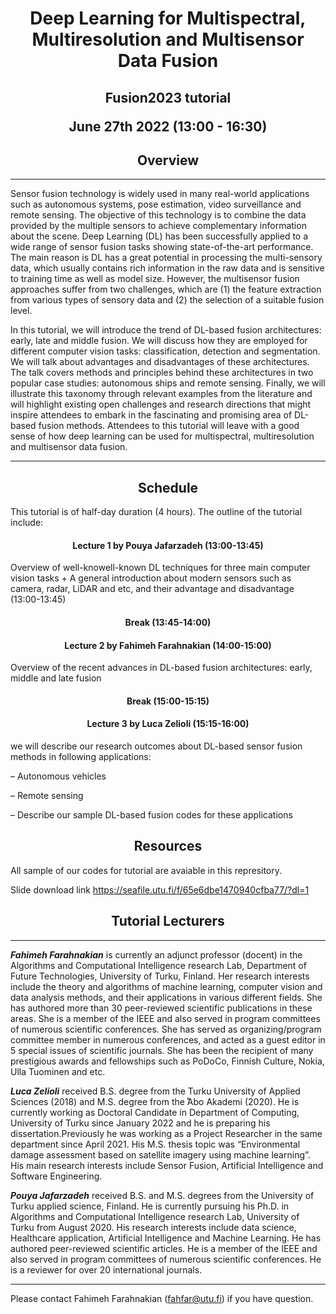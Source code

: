 <h1 style="text-align: center;">Deep Learning for Multispectral, Multiresolution and Multisensor Data Fusion</h1>

<h2 style="text-align: center;">Fusion2023 tutorial
  
June 27th 2022 (13:00 - 16:30)</h2>

<h2 style="text-align: center;">Overview</h2>

---

Sensor fusion technology is widely used in many real-world applications such as autonomous systems, pose estimation, video surveillance and remote sensing. The objective of this technology is to combine the data provided by the multiple sensors to achieve complementary information about the scene. Deep Learning (DL) has been successfully applied to a wide range of sensor fusion tasks showing state-of-the-art performance. The main reason is DL has a great potential in processing the multi-sensory data, which usually contains rich information in the raw data and is sensitive to training time as well as model size. However,
the multisensor fusion approaches suffer from two challenges, which are (1) the feature extraction from various types of sensory data and (2) the selection of a suitable fusion level.

In this tutorial, we will introduce the trend of DL-based fusion architectures: early, late and middle fusion. We will discuss how they are employed for different computer vision tasks: classification, detection and segmentation. We will talk about advantages and disadvantages of these architectures. The talk covers methods and principles behind these architectures in two popular case studies:
autonomous ships and remote sensing. Finally, we will illustrate this taxonomy through relevant examples from the literature and will highlight existing open challenges and research directions that might inspire attendees to embark in the fascinating and promising area of DL-based fusion methods. Attendees to this tutorial will leave with a good sense of how deep learning can be used for multispectral, multiresolution and multisensor data fusion.

---

<h2 style="text-align: center;">Schedule</h2>

This tutorial is of half-day duration (4 hours). The outline of the tutorial
include:

 <h4 style="text-align: center;"> Lecture 1 by Pouya Jafarzadeh (13:00-13:45)</h4> Overview of well-knowell-known DL techniques for three main computer vision tasks + A general introduction about modern sensors such as camera, radar, LiDAR and etc, and their advantage and disadvantage (13:00-13:45)

 <h4 style="text-align: center;">Break (13:45-14:00)</h4>

<h4 style="text-align: center;"> Lecture 2 by Fahimeh Farahnakian (14:00-15:00)</h4> Overview of the recent advances in DL-based fusion architectures: early,
middle and late fusion

 <h4 style="text-align: center;">Break (15:00-15:15)</h4>


<h4 style="text-align: center;"> Lecture 3 by Luca Zelioli (15:15-16:00)</h4> we will describe our research outcomes about DL-based sensor fusion methods in following applications:

– Autonomous vehicles

– Remote sensing

– Describe our sample DL-based fusion codes for these applications

<h2 style="text-align: center;">Resources</h2>
All sample of our codes for tutorial are avaiable in this represitory. 

Slide download link https://seafile.utu.fi/f/65e6dbe1470940cfba77/?dl=1 

<h2 style="text-align: center;">Tutorial Lecturers</h2>

---
***Fahimeh Farahnakian*** is currently an adjunct professor (docent)
in the Algorithms and Computational Intelligence research Lab, Department
of Future Technologies, University of Turku, Finland. Her research
interests include the theory and algorithms of machine learning, computer
vision and data analysis methods, and their applications in various
different fields. She has authored more than 30 peer-reviewed scientific
publications in these areas. She is a member of the IEEE and also
served in program committees of numerous scientific conferences. She has served
as organizing/program committee member in numerous conferences, and acted as a
guest editor in 5 special issues of scientific journals. She has been the recipient of
many prestigious awards and fellowships such as PoDoCo, Finnish Culture, Nokia, Ulla Tuominen and etc.




***Luca Zelioli*** received B.S. degree from the Turku University of
Applied Sciences (2018) and M.S. degree from the  ̊Abo Akademi (2020).
He is currently working as Doctoral Candidate in Department of Computing, University of Turku since January 2022 and he is preparing his dissertation.Previously he was working as a Project Researcher in the same department since April 2021. His M.S. thesis topic was “Environmental damage assessment based on satellite imagery using machine learning”. His main research interests include Sensor Fusion, Artificial Intelligence and Software Engineering.


***Pouya Jafarzadeh*** received B.S. and M.S. degrees from the University
of Turku applied science, Finland. He is currently pursuing his Ph.D.
in Algorithms and Computational Intelligence research Lab, University
of Turku from August 2020. His research interests include data science,
Healthcare application, Artificial Intelligence and Machine Learning.
He has authored peer-reviewed scientific articles. He is a member
of the IEEE and also served in program committees of numerous
scientific conferences. He is a reviewer for over 20 international journals.

---
Please contact Fahimeh Farahnakian (fahfar@utu.fi) if you have question.
